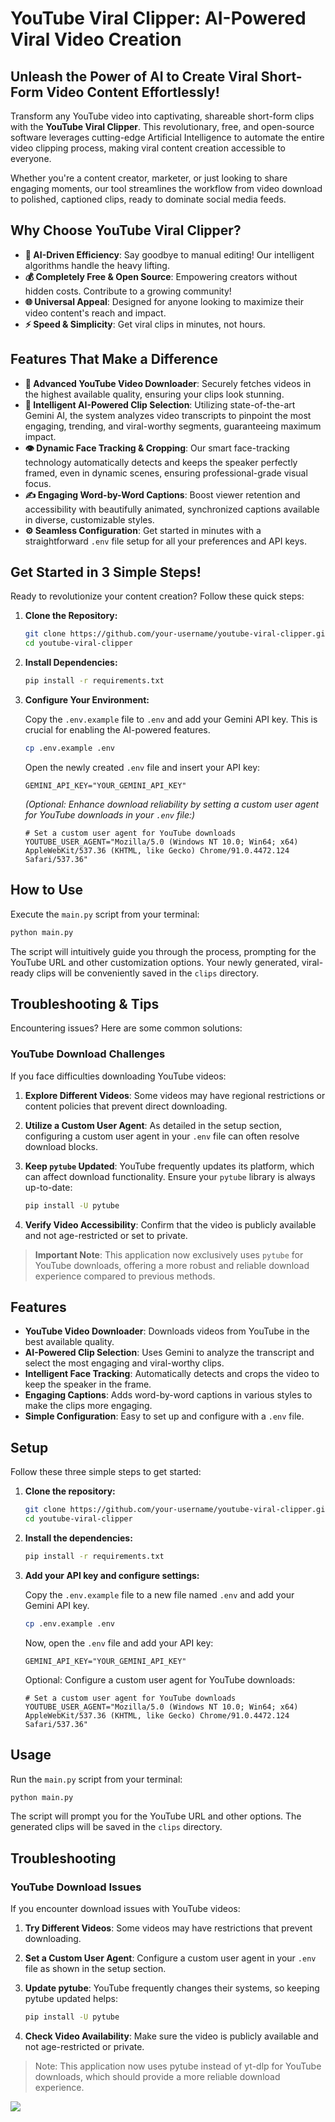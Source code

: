 # YouTube Viral Clipper: AI-Powered Viral Video Creation

## Unleash the Power of AI to Create Viral Short-Form Video Content Effortlessly!

Transform any YouTube video into captivating, shareable short-form clips with the **YouTube Viral Clipper**. This revolutionary, free, and open-source software leverages cutting-edge Artificial Intelligence to automate the entire video clipping process, making viral content creation accessible to everyone.

Whether you're a content creator, marketer, or just looking to share engaging moments, our tool streamlines the workflow from video download to polished, captioned clips, ready to dominate social media feeds.

## Why Choose YouTube Viral Clipper?

- **🚀 AI-Driven Efficiency**: Say goodbye to manual editing! Our intelligent algorithms handle the heavy lifting.
- **💰 Completely Free & Open Source**: Empowering creators without hidden costs. Contribute to a growing community!
- **🌐 Universal Appeal**: Designed for anyone looking to maximize their video content's reach and impact.
- **⚡️ Speed & Simplicity**: Get viral clips in minutes, not hours.

## Features That Make a Difference

- **🎥 Advanced YouTube Video Downloader**: Securely fetches videos in the highest available quality, ensuring your clips look stunning.
- **🧠 Intelligent AI-Powered Clip Selection**: Utilizing state-of-the-art Gemini AI, the system analyzes video transcripts to pinpoint the most engaging, trending, and viral-worthy segments, guaranteeing maximum impact.
- **👁️ Dynamic Face Tracking & Cropping**: Our smart face-tracking technology automatically detects and keeps the speaker perfectly framed, even in dynamic scenes, ensuring professional-grade visual focus.
- **✍️ Engaging Word-by-Word Captions**: Boost viewer retention and accessibility with beautifully animated, synchronized captions available in diverse, customizable styles.
- **⚙️ Seamless Configuration**: Get started in minutes with a straightforward `.env` file setup for all your preferences and API keys.

## Get Started in 3 Simple Steps!

Ready to revolutionize your content creation? Follow these quick steps:

1.  **Clone the Repository:**

    ```bash
    git clone https://github.com/your-username/youtube-viral-clipper.git
    cd youtube-viral-clipper
    ```

2.  **Install Dependencies:**

    ```bash
    pip install -r requirements.txt
    ```

3.  **Configure Your Environment:**

    Copy the `.env.example` file to `.env` and add your Gemini API key. This is crucial for enabling the AI-powered features.

    ```bash
    cp .env.example .env
    ```

    Open the newly created `.env` file and insert your API key:

    ```
    GEMINI_API_KEY="YOUR_GEMINI_API_KEY"
    ```

    *(Optional: Enhance download reliability by setting a custom user agent for YouTube downloads in your `.env` file:)*

    ```
    # Set a custom user agent for YouTube downloads
    YOUTUBE_USER_AGENT="Mozilla/5.0 (Windows NT 10.0; Win64; x64) AppleWebKit/537.36 (KHTML, like Gecko) Chrome/91.0.4472.124 Safari/537.36"
    ```

## How to Use

Execute the `main.py` script from your terminal:

```bash
python main.py
```

The script will intuitively guide you through the process, prompting for the YouTube URL and other customization options. Your newly generated, viral-ready clips will be conveniently saved in the `clips` directory.

## Troubleshooting & Tips

Encountering issues? Here are some common solutions:

### YouTube Download Challenges

If you face difficulties downloading YouTube videos:

1.  **Explore Different Videos**: Some videos may have regional restrictions or content policies that prevent direct downloading.

2.  **Utilize a Custom User Agent**: As detailed in the setup section, configuring a custom user agent in your `.env` file can often resolve download blocks.

3.  **Keep `pytube` Updated**: YouTube frequently updates its platform, which can affect download functionality. Ensure your `pytube` library is always up-to-date:

    ```bash
    pip install -U pytube
    ```

4.  **Verify Video Accessibility**: Confirm that the video is publicly available and not age-restricted or set to private.

> **Important Note**: This application now exclusively uses `pytube` for YouTube downloads, offering a more robust and reliable download experience compared to previous methods.

## Features

- **YouTube Video Downloader**: Downloads videos from YouTube in the best available quality.
- **AI-Powered Clip Selection**: Uses Gemini to analyze the transcript and select the most engaging and viral-worthy clips.
- **Intelligent Face Tracking**: Automatically detects and crops the video to keep the speaker in the frame.
- **Engaging Captions**: Adds word-by-word captions in various styles to make the clips more engaging.
- **Simple Configuration**: Easy to set up and configure with a `.env` file.

## Setup

Follow these three simple steps to get started:

1.  **Clone the repository:**

    ```bash
    git clone https://github.com/your-username/youtube-viral-clipper.git
    cd youtube-viral-clipper
    ```

2.  **Install the dependencies:**

    ```bash
    pip install -r requirements.txt
    ```

3.  **Add your API key and configure settings:**

    Copy the `.env.example` file to a new file named `.env` and add your Gemini API key.

    ```bash
    cp .env.example .env
    ```

    Now, open the `.env` file and add your API key:

    ```
    GEMINI_API_KEY="YOUR_GEMINI_API_KEY"
    ```

    Optional: Configure a custom user agent for YouTube downloads:

    ```
    # Set a custom user agent for YouTube downloads
    YOUTUBE_USER_AGENT="Mozilla/5.0 (Windows NT 10.0; Win64; x64) AppleWebKit/537.36 (KHTML, like Gecko) Chrome/91.0.4472.124 Safari/537.36"
    ```

## Usage

Run the `main.py` script from your terminal:

```bash
python main.py
```

The script will prompt you for the YouTube URL and other options. The generated clips will be saved in the `clips` directory.

## Troubleshooting

### YouTube Download Issues

If you encounter download issues with YouTube videos:

1. **Try Different Videos**: 
   Some videos may have restrictions that prevent downloading.

2. **Set a Custom User Agent**: 
   Configure a custom user agent in your `.env` file as shown in the setup section.

3. **Update pytube**: 
   YouTube frequently changes their systems, so keeping pytube updated helps:
   ```bash
   pip install -U pytube
   ```

4. **Check Video Availability**: 
   Make sure the video is publicly available and not age-restricted or private.

> Note: This application now uses pytube instead of yt-dlp for YouTube downloads, which should provide a more reliable download experience.

<a href="https://www.buymeacoffee.com/likith_codebook"><img src="https://img.buymeacoffee.com/button-api/?text=Buy%20me%20a%20coffee&emoji=&slug=likith_codebook&button_colour=BD5FFF&font_colour=ffffff&font_family=Cookie&outline_colour=000000&coffee_colour=FFDD00" /></a>
